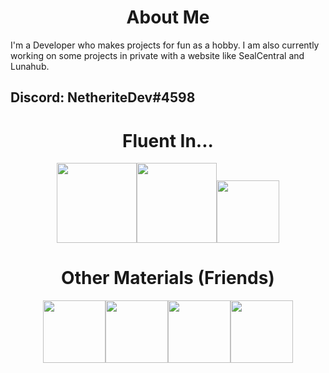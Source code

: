 <h1 align="center">About Me</h1>

I'm a Developer who makes projects for fun as a hobby. I am also currently working on some projects in private with a website like SealCentral and Lunahub.
## Discord: NetheriteDev#4598

<h1 align="center">Fluent In...</h1>

<div align="center">
<img src="https://upload.wikimedia.org/wikipedia/commons/thumb/6/61/HTML5_logo_and_wordmark.svg/512px-HTML5_logo_and_wordmark.svg.png" width="128" height="128" /><img src="https://upload.wikimedia.org/wikipedia/commons/thumb/d/d5/CSS3_logo_and_wordmark.svg/1452px-CSS3_logo_and_wordmark.svg.png" height="128" /><img src="https://upload.wikimedia.org/wikipedia/commons/6/6a/JavaScript-logo.png" width="100" height="100" />
</div>

<h1 align="center">Other Materials (Friends)</h1>

<div align="center">
<img src="https://user-images.githubusercontent.com/114841605/207479883-95b41399-87b0-41fd-aa5b-dd195b22ec5c.png" width="100" height="100" /><img src="https://user-images.githubusercontent.com/114841605/207481732-4a72a04b-34b5-4666-8244-05b3d33bc50d.png" height="100" /><img src="https://freepngimg.com/thumb/minecraft/21-2-minecraft-emerald-png.png" width="100" height="100" /><img
src="https://minecraft-max.net/upload/iblock/845/k0sm05x8mhzfvqwkqsqaxji4js9tpzvp.png" width="100" height="100" />
</div>
